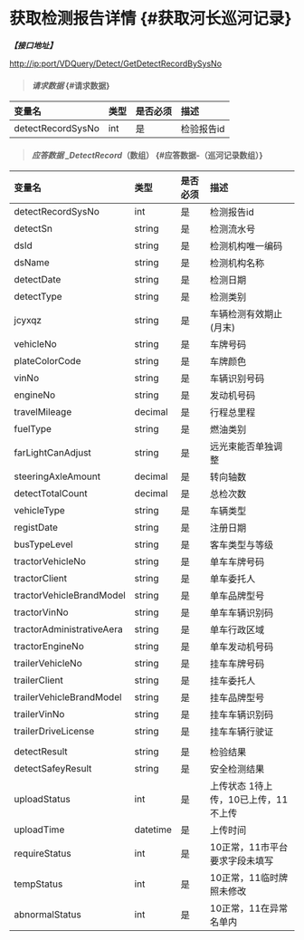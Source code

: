 # 获取检测报告详情 {#获取河长巡河记录}

_**【接口地址】**_

[http://ip:port/VDQuery/Detect/GetDetectRecordBySysNo](http://ip:port/VDQuery/Detect/GetDetectRecordBySysNo)

> #### _请求数据_ {#请求数据}

| 变量名 | 类型 | 是否必须 | 描述 |
| :--- | :--- | :--- | :--- |
| detectRecordSysNo | int | 是 | 检验报告id |

> #### _应答数据 \_DetectRecord_（数组） {#应答数据-（巡河记录数组）}

| 变量名 | 类型 | 是否必须 | 描述 |
| :--- | :--- | :--- | :--- |
| detectRecordSysNo | int | 是 | 检测报告id |
| detectSn | string | 是 | 检测流水号 |
| dsId | string | 是 | 检测机构唯一编码 |
| dsName | string | 是 | 检测机构名称 |
| detectDate | string | 是 | 检测日期 |
| detectType | string | 是 | 检测类别 |
| jcyxqz | string | 是 | 车辆检测有效期止\(月末\) |
| vehicleNo | string | 是 | 车牌号码 |
| plateColorCode | string | 是 | 车牌颜色 |
| vinNo | string | 是 | 车辆识别号码 |
| engineNo | string | 是 | 发动机号码 |
| travelMileage | decimal | 是 | 行程总里程 |
| fuelType | string | 是 | 燃油类别 |
| farLightCanAdjust | string | 是 | 远光束能否单独调整 |
| steeringAxleAmount | decimal | 是 | 转向轴数 |
| detectTotalCount | decimal | 是 | 总检次数 |
| vehicleType | string | 是 | 车辆类型 |
| registDate | string | 是 | 注册日期 |
| busTypeLevel | string | 是 | 客车类型与等级 |
| tractorVehicleNo | string | 是 | 单车车牌号码 |
| tractorClient | string | 是 | 单车委托人 |
| tractorVehicleBrandModel | string | 是 | 单车品牌型号 |
| tractorVinNo | string | 是 | 单车车辆识别码 |
| tractorAdministrativeAera | string | 是 | 单车行政区域 |
| tractorEngineNo | string | 是 | 单车发动机号码 |
| trailerVehicleNo | string | 是 | 挂车车牌号码 |
| trailerClient | string | 是 | 挂车委托人 |
| trailerVehicleBrandModel | string | 是 | 挂车品牌型号 |
| trailerVinNo | string | 是 | 挂车车辆识别码 |
| trailerDriveLicense | string | 是 | 挂车车辆行驶证 |
|  |  |  |  |
| detectResult | string | 是 | 检验结果 |
| detectSafeyResult | string | 是 | 安全检测结果 |
| uploadStatus | int | 是 | 上传状态 1待上传，10已上传，11不上传 |
| uploadTime | datetime | 是 | 上传时间 |
| requireStatus | int | 是 | 10正常，11市平台要求字段未填写 |
| tempStatus | int | 是 | 10正常，11临时牌照未修改 |
| abnormalStatus | int | 是 | 10正常，11在异常名单内 |



